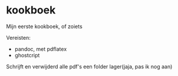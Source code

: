 # kookboek
Mijn eerste kookboek, of zoiets

Vereisten:

  * pandoc, met pdflatex
  * ghostcript

Schrijft en verwijderd alle pdf's een folder lager(jaja, pas ik nog aan)